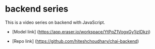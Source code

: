 # backend series

This is a video series on backend with JavaScript.

- [Model link] (https://app.eraser.io/workspace/YtPqZ1VogxGy1jzIDkzj)

- [Repo link] (https://github.com/hiteshchoudhary/chai-backend)
